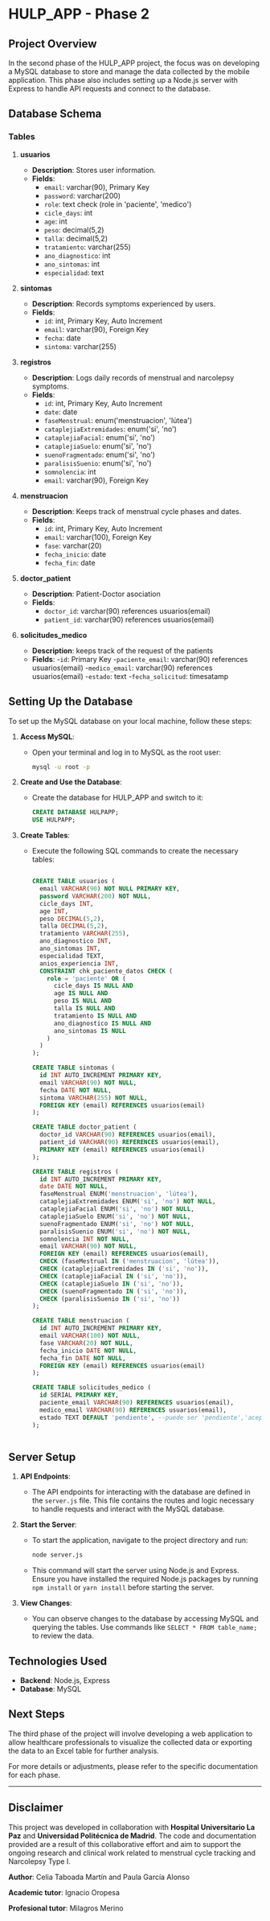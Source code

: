 # HULP_APP - Phase 2

## Project Overview

In the second phase of the HULP_APP project, the focus was on developing a MySQL database to store and manage the data collected by the mobile application. This phase also includes setting up a Node.js server with Express to handle API requests and connect to the database.

## Database Schema

### Tables

1. **usuarios**
   - **Description**: Stores user information.
   - **Fields**:
     - `email`: varchar(90), Primary Key
     - `password`: varchar(200)
     - `role`: text check (role in 'paciente', 'medico')
     - `cicle_days`: int
     - `age`: int
     - `peso`: decimal(5,2)
     - `talla`: decimal(5,2)
     - `tratamiento`: varchar(255)
     - `ano_diagnostico`: int
     - `ano_sintomas`: int
     - `especialidad`: text
     

2. **sintomas**
   - **Description**: Records symptoms experienced by users.
   - **Fields**:
     - `id`: int, Primary Key, Auto Increment
     - `email`: varchar(90), Foreign Key
     - `fecha`: date
     - `sintoma`: varchar(255)

3. **registros**
   - **Description**: Logs daily records of menstrual and narcolepsy symptoms.
   - **Fields**:
     - `id`: int, Primary Key, Auto Increment
     - `date`: date
     - `faseMenstrual`: enum('menstruacion', 'lútea')
     - `cataplejiaExtremidades`: enum('si', 'no')
     - `cataplejiaFacial`: enum('si', 'no')
     - `cataplejiaSuelo`: enum('si', 'no')
     - `suenoFragmentado`: enum('si', 'no')
     - `paralisisSuenio`: enum('si', 'no')
     - `somnolencia`: int
     - `email`: varchar(90), Foreign Key

4. **menstruacion**
   - **Description**: Keeps track of menstrual cycle phases and dates.
   - **Fields**:
     - `id`: int, Primary Key, Auto Increment
     - `email`: varchar(100), Foreign Key
     - `fase`: varchar(20)
     - `fecha_inicio`: date
     - `fecha_fin`: date

5. **doctor_patient**
   - **Description**: Patient-Doctor asociation
   - **Fields**:
     - `doctor_id`: varchar(90) references usuarios(email)
     - `patient_id`: varchar(90) references usuarios(email)

6. **solicitudes_medico**
   - **Description**: keeps track of the request of the patients
   - **Fields**: 
    -`id`: Primary Key
    -`paciente_email`: varchar(90) references usuarios(email)
    -`medico_email`: varchar(90) references usuarios(email)
    -`estado`: text
    -`fecha_solicitud`: timesatamp

## Setting Up the Database

To set up the MySQL database on your local machine, follow these steps:

1. **Access MySQL**:
   - Open your terminal and log in to MySQL as the root user:

     ```sh
     mysql -u root -p
     ```

2. **Create and Use the Database**:
   - Create the database for HULP_APP and switch to it:

     ```sql
     CREATE DATABASE HULPAPP;
     USE HULPAPP;
     ```

3. **Create Tables**:
   - Execute the following SQL commands to create the necessary tables:

     ```sql

     CREATE TABLE usuarios (
       email VARCHAR(90) NOT NULL PRIMARY KEY,
       password VARCHAR(200) NOT NULL,
       cicle_days INT,
       age INT,
       peso DECIMAL(5,2),
       talla DECIMAL(5,2),
       tratamiento VARCHAR(255),
       ano_diagnostico INT,
       ano_sintomas INT,
       especialidad TEXT,
       anios_experiencia INT,
       CONSTRAINT chk_paciente_datos CHECK (
         role = 'paciente' OR (
           cicle_days IS NULL AND
           age IS NULL AND
           peso IS NULL AND
           talla IS NULL AND
           tratamiento IS NULL AND
           ano_diagnostico IS NULL AND
           ano_sintomas IS NULL
         )
       )
     );

     CREATE TABLE sintomas (
       id INT AUTO_INCREMENT PRIMARY KEY,
       email VARCHAR(90) NOT NULL,
       fecha DATE NOT NULL,
       sintoma VARCHAR(255) NOT NULL,
       FOREIGN KEY (email) REFERENCES usuarios(email)
     );

     CREATE TABLE doctor_patient (
       doctor_id VARCHAR(90) REFERENCES usuarios(email),
       patient_id VARCHAR(90) REFERENCES usuarios(email),
       PRIMARY KEY (email) REFERENCES usuarios(email)
     );

     CREATE TABLE registros (
       id INT AUTO_INCREMENT PRIMARY KEY,
       date DATE NOT NULL,
       faseMenstrual ENUM('menstruacion', 'lútea'),
       cataplejiaExtremidades ENUM('si', 'no') NOT NULL,
       cataplejiaFacial ENUM('si', 'no') NOT NULL,
       cataplejiaSuelo ENUM('si', 'no') NOT NULL,
       suenoFragmentado ENUM('si', 'no') NOT NULL,
       paralisisSuenio ENUM('si', 'no') NOT NULL,
       somnolencia INT NOT NULL,
       email VARCHAR(90) NOT NULL,
       FOREIGN KEY (email) REFERENCES usuarios(email),
       CHECK (faseMestrual IN ('menstruacion', 'lútea')),
       CHECK (cataplejiaExtremidades IN ('si', 'no')),
       CHECK (cataplejiaFacial IN ('si', 'no')),
       CHECK (cataplejiaSuelo IN ('si', 'no')),
       CHECK (suenoFragmentado IN ('si', 'no')),
       CHECK (paralisisSuenio IN ('si', 'no'))
     );

     CREATE TABLE menstruacion (
       id INT AUTO_INCREMENT PRIMARY KEY,
       email VARCHAR(100) NOT NULL,
       fase VARCHAR(20) NOT NULL,
       fecha_inicio DATE NOT NULL,
       fecha_fin DATE NOT NULL,
       FOREIGN KEY (email) REFERENCES usuarios(email)
     );

     CREATE TABLE solicitudes_medico (
       id SERIAL PRIMARY KEY,
       paciente_email VARCHAR(90) REFERENCES usuarios(email),
       medico_email VARCHAR(90) REFERENCES usuarios(email),
       estado TEXT DEFAULT 'pendiente', --puede ser 'pendiente','aceptada' o 'rechazada'
     );



     ```

## Server Setup

1. **API Endpoints**:
   - The API endpoints for interacting with the database are defined in the `server.js` file. This file contains the routes and logic necessary to handle requests and interact with the MySQL database.

2. **Start the Server**:
   - To start the application, navigate to the project directory and run:

     ```sh
     node server.js
     ```

   - This command will start the server using Node.js and Express. Ensure you have installed the required Node.js packages by running `npm install` or `yarn install` before starting the server.

3. **View Changes**:
   - You can observe changes to the database by accessing MySQL and querying the tables. Use commands like `SELECT * FROM table_name;` to review the data.

## Technologies Used

- **Backend**: Node.js, Express
- **Database**: MySQL

## Next Steps

The third phase of the project will involve developing a web application to allow healthcare professionals to visualize the collected data or exporting the data to an Excel table for further analysis.

For more details or adjustments, please refer to the specific documentation for each phase.

--- 
## Disclaimer

This project was developed in collaboration with **Hospital Universitario La Paz** and **Universidad Politécnica de Madrid**. The code and documentation provided are a result of this collaborative effort and aim to support the ongoing research and clinical work related to menstrual cycle tracking and Narcolepsy Type I.

**Author**: Celia Taboada Martín and Paula García Alonso

**Academic tutor**: Ignacio Oropesa

**Profesional tutor**: Milagros Merino

